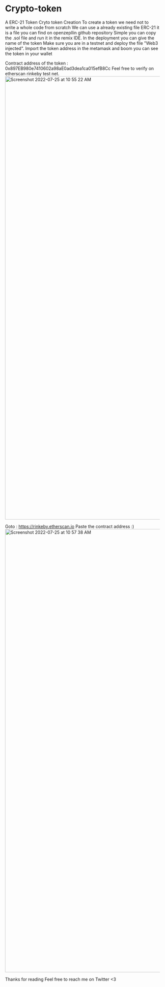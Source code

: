 # Crypto-token
A ERC-21 Token
Cryto token Creation
To create a token we need not to write a whole code from scratch
We can use a already existing file ERC-21 it is a file you can find on openzepllin github repository
Simple you can copy the .sol file and run it in the remix IDE.
In the deployment you can give the name of the token
Make sure you are in a testnet and deploy the file "Web3 injected".
Import the token address in the metamask and boom you can see the token in your wallet

Contract address of the token : 0x897EB980e7410602a98aE0ad3dea1ca015efB8Cc
Feel free to verify on etherscan rinkeby test net.
<img width="1440" alt="Screenshot 2022-07-25 at 10 55 22 AM" src="https://user-images.githubusercontent.com/62405785/180704441-29e29558-7b0a-467c-9a55-00995d119070.png">

Goto : https://rinkeby.etherscan.io
Paste the contract address :)
<img width="1440" alt="Screenshot 2022-07-25 at 10 57 38 AM" src="https://user-images.githubusercontent.com/62405785/180704627-d4e94e62-96d9-4516-966d-303b8b732492.png">

Thanks for reading
Feel free to reach me on Twitter <3
